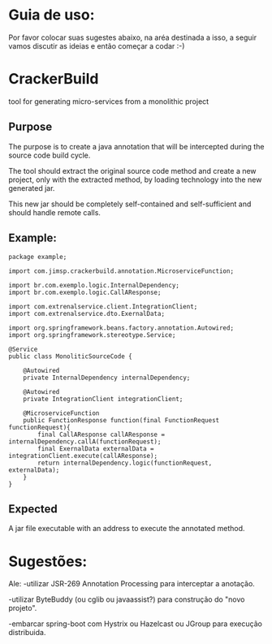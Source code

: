 # Guia de uso:
Por favor colocar suas sugestes abaixo, na aréa destinada a isso, a seguir vamos discutir as ideias e então começar a codar :-)

# CrackerBuild
tool for generating micro-services from a monolithic project

## Purpose
The purpose is to create a java annotation that will be intercepted during the source code build cycle.

The tool should extract the original source code method and create a new project, only with the extracted method, by loading technology into the new generated jar.

This new jar should be completely self-contained and self-sufficient and should handle remote calls.

## Example:

	package example;

	import com.jimsp.crackerbuild.annotation.MicroserviceFunction;

	import br.com.exemplo.logic.InternalDependency;
	import br.com.exemplo.logic.CallAResponse;

	import com.extrenalservice.client.IntegrationClient;
	import com.extrenalservice.dto.ExernalData;

	import org.springframework.beans.factory.annotation.Autowired;
	import org.springframework.stereotype.Service;

	@Service
	public class MonoliticSourceCode {

		@Autowired
		private InternalDependency internalDependency;

		@Autowired
		private IntegrationClient integrationClient;

		@MicroserviceFunction
		public FunctionResponse function(final FunctionRequest functionRequest){
			final CallAResponse callAResponse = internalDependency.callA(functionRequest);
			final ExernalData externalData = integrationClient.execute(callAResponse);
			return internalDependency.logic(functionRequest, externalData);
		}
	}

## Expected
A jar file executable with an address to execute the annotated method.



# Sugestões:

Ale:
   -utilizar JSR-269 Annotation Processing para interceptar a anotação.
   
   -utilizar ByteBuddy (ou cglib ou javaassist?) para construção do "novo projeto".
   
   -embarcar spring-boot com Hystrix ou Hazelcast ou JGroup para execução distribuida. 
